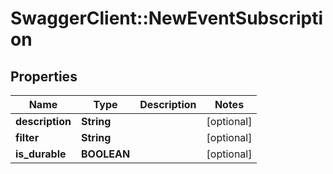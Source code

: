 # SwaggerClient::NewEventSubscription

## Properties
Name | Type | Description | Notes
------------ | ------------- | ------------- | -------------
**description** | **String** |  | [optional] 
**filter** | **String** |  | [optional] 
**is_durable** | **BOOLEAN** |  | [optional] 


